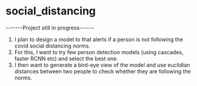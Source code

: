 # social_distancing

-------Project still in progress------

1. I plan to design a model to that alerts if a person is not following the covid social distancing norms. 
2. For this, I want to try few person detection models (using cascades, faster RCNN etc) and select the best one. 
3. I then want to generate a bird-eye view of the model and use euclidian distances between two people to check whether they are following the norms.
